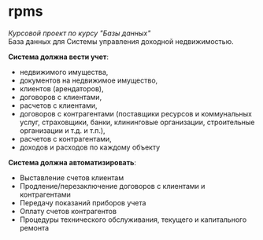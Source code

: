 # rpms
*Курсовой проект по курсу "Базы данных"*   
База данных для Системы управления доходной недвижимостью.

**Система должна вести учет**:   
-  недвижимого имущества,    
-  документов на недвижимое имущество,
- клиентов (арендаторов), 
- договоров с клиентами, 
- расчетов с клиентами, 
- договоров с контрагентами (поставщики ресурсов и коммунальных услуг, страховщики, банки, клининговые организации, строительные организации и т.д. и т.п.),
- расчетов с контрагентами,
- доходов и расходов по каждому объекту

**Система должна автоматизировать**:
- Выставление счетов клиентам
- Продление/перезаключение договоров с клиентами и контрагентами
- Передачу показаний приборов учета
- Оплату счетов контрагентов
- Процедуры технического обслуживания, текущего и капитального ремонта
